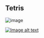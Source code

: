 ## Tetris

![image](https://upload.wikimedia.org/wikipedia/commons/9/9a/Gull_portrait_ca_usa.jpg)

[![Image alt text](https://i.ytimg.com/an_webp/dQw4w9WgXcQ/mqdefault_6s.webp?du=3000&sqp=CPSK4pAG&rs=AOn4CLD59kYdyIByLoauksRh44X2i0Jm-w)](https://www.youtube.com/watch?v=dQw4w9WgXcQ)
